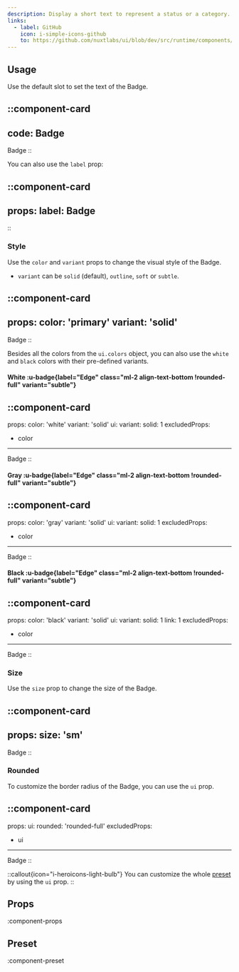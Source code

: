 ```yaml
---
description: Display a short text to represent a status or a category.
links:
  - label: GitHub
    icon: i-simple-icons-github
    to: https://github.com/nuxtlabs/ui/blob/dev/src/runtime/components/elements/Badge.vue
---
```


## Usage

Use the default slot to set the text of the Badge.

::component-card
---
code: Badge
---

Badge
::

You can also use the `label` prop:

::component-card
---
props:
  label: Badge
---
::

### Style

Use the `color` and `variant` props to change the visual style of the Badge.

- `variant` can be `solid` (default), `outline`, `soft` or `subtle`.

::component-card
---
props:
  color: 'primary'
  variant: 'solid'
---

Badge
::

Besides all the colors from the `ui.colors` object, you can also use the `white` and `black` colors with their pre-defined variants.

#### White :u-badge{label="Edge" class="ml-2 align-text-bottom !rounded-full" variant="subtle"}

::component-card
---
props:
  color: 'white'
  variant: 'solid'
ui:
  variant:
    solid: 1
excludedProps:
  - color
---

Badge
::

#### Gray :u-badge{label="Edge" class="ml-2 align-text-bottom !rounded-full" variant="subtle"}

::component-card
---
props:
  color: 'gray'
  variant: 'solid'
ui:
  variant:
    solid: 1
excludedProps:
  - color
---

Badge
::

#### Black :u-badge{label="Edge" class="ml-2 align-text-bottom !rounded-full" variant="subtle"}

::component-card
---
props:
  color: 'black'
  variant: 'solid'
ui:
  variant:
    solid: 1
    link: 1
excludedProps:
  - color
---

Badge
::

### Size

Use the `size` prop to change the size of the Badge.

::component-card
---
props:
  size: 'sm'
---

Badge
::

### Rounded

To customize the border radius of the Badge, you can use the `ui` prop.

::component-card
---
props:
  ui:
    rounded: 'rounded-full'
excludedProps:
  - ui
---

Badge
::

::callout{icon="i-heroicons-light-bulb"}
You can customize the whole [preset](#preset) by using the `ui` prop.
::

## Props

:component-props

## Preset

:component-preset
